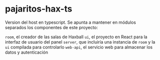 # pajaritos-hax-ts
Version del host en typescript. Se apunta a mantener en módulos separados los componentes de este proyecto:

`room`, el creador de las salas de Haxball
`ui`, el proyecto en React para la interfaz de usuario del panel
`server`, que incluiría una instancia de `room` y la `ui` compilada para controlarlo
`web-api`, el servicio web para almacenar los datos y autenticación
